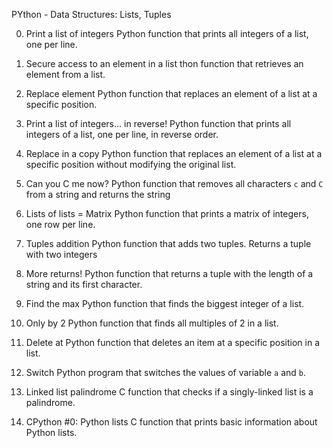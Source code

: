 PYthon - Data Structures: Lists, Tuples

0. Print a list of integers
 Python function that prints all
integers of a list, one per line.

1. Secure access to an element in a list
thon function that retrieves an element
from a list.

2. Replace element
Python function that replaces an element
of a list at a specific position.

3. Print a list of integers... in reverse!
Python function that prints all integers of a list, one per line, in reverse order.

4. Replace in a copy 
Python function that replaces an element of a
list at a specific position without modifying the original list.

5. Can you C me now?
Python function that removes all characters `c`
and `C` from a string and returns the string

6. Lists of lists = Matrix
Python function that prints
a matrix of integers, one row per line.

7. Tuples addition
Python function that adds two tuples.
Returns a tuple with two integers

8. More returns!
Python function that returns a
tuple with the length of a string and its first character.

9. Find the max
Python function that finds the biggest integer
of a list.

10. Only by 2
Python function that finds all multiples
of 2 in a list. 

11. Delete at
Python function that deletes an item at
a specific position in a list.

12. Switch
Python program that switches the values of
  variable `a` and `b`.

13. Linked list palindrome
C function that checks if a
  singly-linked list is a palindrome.

14. CPython #0: Python lists
C function that
  prints basic information about Python lists.
